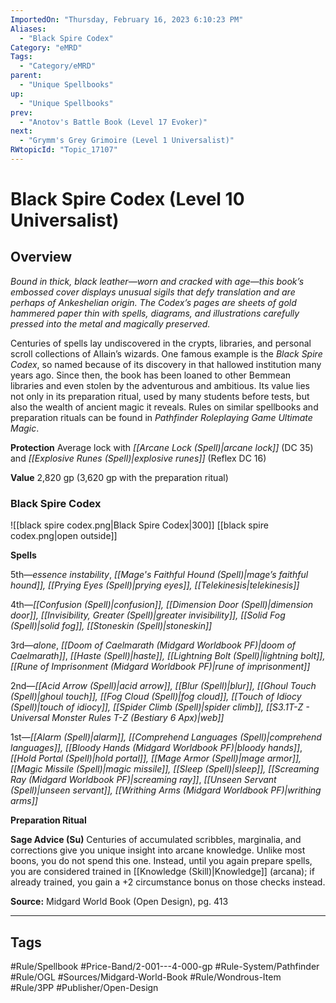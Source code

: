 ```yaml
---
ImportedOn: "Thursday, February 16, 2023 6:10:23 PM"
Aliases:
  - "Black Spire Codex"
Category: "eMRD"
Tags:
  - "Category/eMRD"
parent:
  - "Unique Spellbooks"
up:
  - "Unique Spellbooks"
prev:
  - "Anotov's Battle Book (Level 17 Evoker)"
next:
  - "Grymm's Grey Grimoire (Level 1 Universalist)"
RWtopicId: "Topic_17107"
---
```

# Black Spire Codex (Level 10 Universalist)
## Overview
*Bound in thick, black leather—worn and cracked with age—this book’s embossed cover displays unusual sigils that defy translation and are perhaps of Ankeshelian origin. The Codex’s pages are sheets of gold hammered paper thin with spells, diagrams, and illustrations carefully pressed into the metal and magically preserved.*

Centuries of spells lay undiscovered in the crypts, libraries, and personal scroll collections of Allain’s wizards. One famous example is the *Black Spire Codex*, so named because of its discovery in that hallowed institution many years ago. Since then, the book has been loaned to other Bemmean libraries and even stolen by the adventurous and ambitious. Its value lies not only in its preparation ritual, used by many students before tests, but also the wealth of ancient magic it reveals. Rules on similar spellbooks and preparation rituals can be found in *Pathfinder Roleplaying Game Ultimate Magic*.

**Protection** Average lock with *[[Arcane Lock (Spell)|arcane lock]]* (DC 35) and *[[Explosive Runes (Spell)|explosive runes]]* (Reflex DC 16)

**Value** 2,820 gp (3,620 gp with the preparation ritual)

### Black Spire Codex
![[black spire codex.png|Black Spire Codex|300]]
[[black spire codex.png|open outside]]

**Spells**

5th—*essence instability*, *[[Mage's Faithful Hound (Spell)|mage’s faithful hound]], [[Prying Eyes (Spell)|prying eyes]], [[Telekinesis|telekinesis]]*

4th—*[[Confusion (Spell)|confusion]], [[Dimension Door (Spell)|dimension door]], [[Invisibility, Greater (Spell)|greater invisibility]], [[Solid Fog (Spell)|solid fog]], [[Stoneskin (Spell)|stoneskin]]*

3rd—*alone*, *[[Doom of Caelmarath (Midgard Worldbook PF)|doom of Caelmarath]]*, *[[Haste (Spell)|haste]], [[Lightning Bolt (Spell)|lightning bolt]], [[Rune of Imprisonment (Midgard Worldbook PF)|rune of imprisonment]]*

2nd—*[[Acid Arrow (Spell)|acid arrow]], [[Blur (Spell)|blur]], [[Ghoul Touch (Spell)|ghoul touch]], [[Fog Cloud (Spell)|fog cloud]], [[Touch of Idiocy (Spell)|touch of idiocy]], [[Spider Climb (Spell)|spider climb]], [[S3.1T-Z - Universal Monster Rules T-Z (Bestiary 6 Apx)|web]]*

1st—*[[Alarm (Spell)|alarm]], [[Comprehend Languages (Spell)|comprehend languages]], [[Bloody Hands (Midgard Worldbook PF)|bloody hands]]*, *[[Hold Portal (Spell)|hold portal]], [[Mage Armor (Spell)|mage armor]], [[Magic Missile (Spell)|magic missile]], [[Sleep (Spell)|sleep]], [[Screaming Ray (Midgard Worldbook PF)|screaming ray]]*, *[[Unseen Servant (Spell)|unseen servant]], [[Writhing Arms (Midgard Worldbook PF)|writhing arms]]*

**Preparation Ritual**

**Sage Advice (Su)** Centuries of accumulated scribbles, marginalia, and corrections give you unique insight into arcane knowledge. Unlike most boons, you do not spend this one. Instead, until you again prepare spells, you are considered trained in [[Knowledge (Skill)|Knowledge]] (arcana); if already trained, you gain a +2 circumstance bonus on those checks instead.

**Source:** Midgard World Book (Open Design), pg. 413


---
## Tags
#Rule/Spellbook #Price-Band/2-001---4-000-gp #Rule-System/Pathfinder #Rule/OGL #Sources/Midgard-World-Book #Rule/Wondrous-Item #Rule/3PP #Publisher/Open-Design

